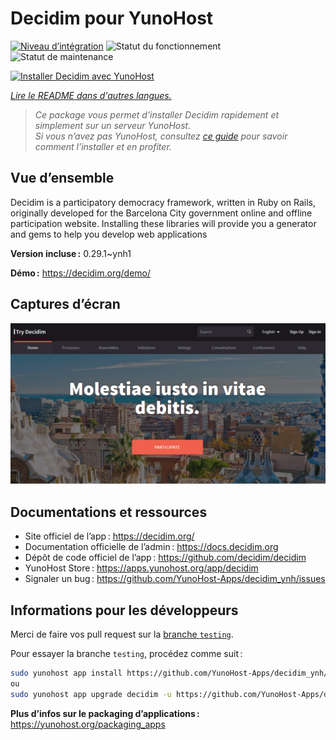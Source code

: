 <!--
Nota bene : ce README est automatiquement généré par <https://github.com/YunoHost/apps/tree/master/tools/readme_generator>
Il NE doit PAS être modifié à la main.
-->

# Decidim pour YunoHost

[![Niveau d’intégration](https://dash.yunohost.org/integration/decidim.svg)](https://ci-apps.yunohost.org/ci/apps/decidim/) ![Statut du fonctionnement](https://ci-apps.yunohost.org/ci/badges/decidim.status.svg) ![Statut de maintenance](https://ci-apps.yunohost.org/ci/badges/decidim.maintain.svg)

[![Installer Decidim avec YunoHost](https://install-app.yunohost.org/install-with-yunohost.svg)](https://install-app.yunohost.org/?app=decidim)

*[Lire le README dans d'autres langues.](./ALL_README.md)*

> *Ce package vous permet d’installer Decidim rapidement et simplement sur un serveur YunoHost.*  
> *Si vous n’avez pas YunoHost, consultez [ce guide](https://yunohost.org/install) pour savoir comment l’installer et en profiter.*

## Vue d’ensemble

Decidim is a participatory democracy framework, written in Ruby on Rails, originally developed for the Barcelona City government online and offline participation website. Installing these libraries will provide you a generator and gems to help you develop web applications


**Version incluse :** 0.29.1~ynh1

**Démo :** <https://decidim.org/demo/>

## Captures d’écran

![Capture d’écran de Decidim](./doc/screenshots/screenshot1.PNG)

## Documentations et ressources

- Site officiel de l’app : <https://decidim.org/>
- Documentation officielle de l’admin : <https://docs.decidim.org>
- Dépôt de code officiel de l’app : <https://github.com/decidim/decidim>
- YunoHost Store : <https://apps.yunohost.org/app/decidim>
- Signaler un bug : <https://github.com/YunoHost-Apps/decidim_ynh/issues>

## Informations pour les développeurs

Merci de faire vos pull request sur la [branche `testing`](https://github.com/YunoHost-Apps/decidim_ynh/tree/testing).

Pour essayer la branche `testing`, procédez comme suit :

```bash
sudo yunohost app install https://github.com/YunoHost-Apps/decidim_ynh/tree/testing --debug
ou
sudo yunohost app upgrade decidim -u https://github.com/YunoHost-Apps/decidim_ynh/tree/testing --debug
```

**Plus d’infos sur le packaging d’applications :** <https://yunohost.org/packaging_apps>
